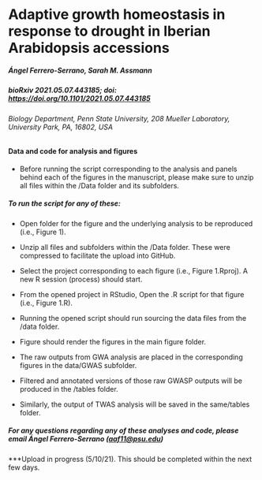 

# **Adaptive growth homeostasis in response to drought in Iberian Arabidopsis accessions**

##### Ángel Ferrero-Serrano, Sarah M. Assmann

##### bioRxiv 2021.05.07.443185; doi: https://doi.org/10.1101/2021.05.07.443185

###### Biology Department, Penn State University, 208 Mueller Laboratory, University Park, PA, 16802, USA

#### Data and code for analysis and figures

- Before running the script corresponding to the analysis and panels behind each of the figures in the manuscript, please make sure to unzip all files within the /Data folder and its subfolders.

##### To run the script for any of these:

- Open folder for the figure and the underlying analysis to be reproduced (i.e., Figure 1).

- Unzip all files and subfolders within the /Data folder. These were compressed to facilitate the upload into GitHub.

- Select the project corresponding to each figure (i.e., Figure 1.Rproj). A new R session (process) should start.

- From the opened project in RStudio, Open the .R script for that figure (i.e., Figure 1.R).

- Running the opened script should run sourcing the data files from the /data folder.

- Figure should render the figures in the main figure folder.

- The raw outputs from GWA analysis are placed in the corresponding figures in the data/GWAS subfolder.

- Filtered and annotated versions of those raw GWASP outputs will be produced in the /tables folder.

- Similarly, the output of TWAS analysis will be saved in the same/tables folder.

##### *For any questions regarding any of these analyses and code, please email Ángel Ferrero-Serrano (aaf11@psu.edu)*

***Upload in progress (5/10/21). This should be completed within the next few days.
